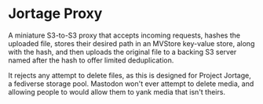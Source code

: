 # Jortage Proxy
A miniature S3-to-S3 proxy that accepts incoming requests, hashes the uploaded
file, stores their desired path in an MVStore key-value store, along with the
hash, and then uploads the original file to a backing S3 server named after the
hash to offer limited deduplication.

It rejects any attempt to delete files, as this is designed for Project Jortage,
a fediverse storage pool. Mastodon won't ever attempt to delete media, and
allowing people to would allow them to yank media that isn't theirs.
